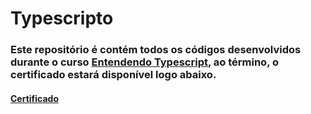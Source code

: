 # Typescripto

### Este repositório é contém todos os códigos desenvolvidos durante o curso [Entendendo Typescript](https://www.udemy.com/course/typescript-pt/), ao término, o certificado estará disponível logo abaixo.

#### [Certificado]()
